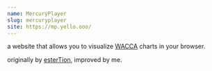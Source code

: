 ```yaml
---
name: MercuryPlayer
slug: mercuryplayer
site: https://mp.yello.ooo/
---
```


a website that allows you to visualize [WACCA](https://wacca.marv.jp) charts in your browser.

originally by [esterTion](https://github.com/esterTion/MercuryPlayer), improved by me.